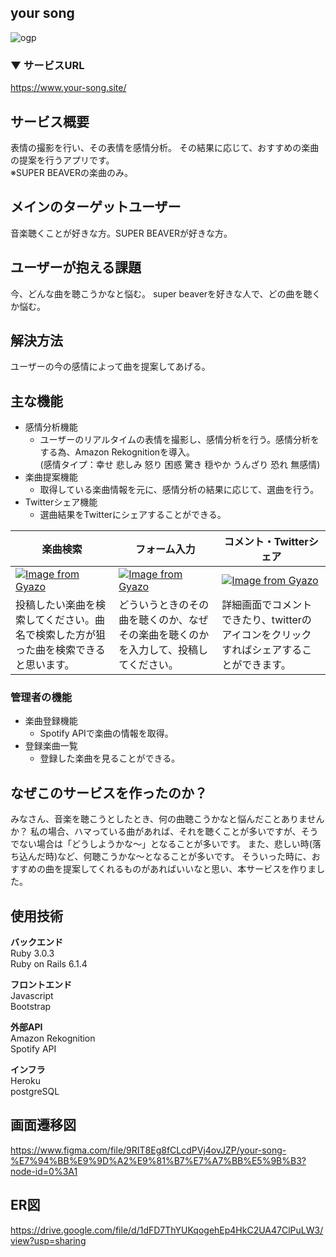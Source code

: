 ## your song
![ogp](https://user-images.githubusercontent.com/79961416/194931854-07d2f232-3c85-46ef-a5d9-3e16e06b8442.png)

### ▼ サービスURL
https://www.your-song.site/
  
## サービス概要

表情の撮影を行い、その表情を感情分析。
その結果に応じて、おすすめの楽曲の提案を行うアプリです。  
※SUPER BEAVERの楽曲のみ。
  
## メインのターゲットユーザー

音楽聴くことが好きな方。SUPER BEAVERが好きな方。
  
## ユーザーが抱える課題

今、どんな曲を聴こうかなと悩む。
super beaverを好きな人で、どの曲を聴くか悩む。
  
## 解決方法

ユーザーの今の感情によって曲を提案してあげる。
  
## 主な機能

- 感情分析機能
  - ユーザーのリアルタイムの表情を撮影し、感情分析を行う。感情分析をする為、Amazon Rekognitionを導入。  
   (感情タイプ：幸せ 悲しみ 怒り 困惑 驚き 穏やか うんざり 恐れ 無感情)
- 楽曲提案機能
  - 取得している楽曲情報を元に、感情分析の結果に応じて、選曲を行う。
- Twitterシェア機能
  - 選曲結果をTwitterにシェアすることができる。

| 楽曲検索                                                               | フォーム入力                                           | コメント・Twitterシェア                                                    |
| ---------------------------------------------------------------------- | ---------------------------------------------------- | ---------------------------------------------------------------------- |
| [![Image from Gyazo](https://i.gyazo.com/60a2127014159a1adb3dbb166b880740.jpg)](https://gyazo.com/60a2127014159a1adb3dbb166b880740) | [![Image from Gyazo](https://i.gyazo.com/edeb1afc5659ba0cbe21275868b4310e.jpg)](https://gyazo.com/edeb1afc5659ba0cbe21275868b4310e) | [![Image from Gyazo](https://i.gyazo.com/9e2767400dd4003792ee0a6135e91b97.png)](https://gyazo.com/9e2767400dd4003792ee0a6135e91b97) |
| 投稿したい楽曲を検索してください。曲名で検索した方が狙った曲を検索できると思います。 | どういうときのその曲を聴くのか、なぜその楽曲を聴くのかを入力して、投稿してください。 | 詳細画面でコメントできたり、twitterのアイコンをクリックすればシェアすることができます。 |

### 管理者の機能

- 楽曲登録機能
  - Spotify APIで楽曲の情報を取得。
- 登録楽曲一覧
  - 登録した楽曲を見ることができる。
  
## なぜこのサービスを作ったのか？

みなさん、音楽を聴こうとしたとき、何の曲聴こうかなと悩んだことありませんか？
私の場合、ハマっている曲があれば、それを聴くことが多いですが、そうでない場合は「どうしようかな〜」となることが多いです。
また、悲しい時(落ち込んだ時)など、何聴こうかな〜となることが多いです。
そういった時に、おすすめの曲を提案してくれるものがあればいいなと思い、本サービスを作りました。
  
## 使用技術

**バックエンド**  
Ruby 3.0.3  
Ruby on Rails 6.1.4

**フロントエンド**  
Javascript  
Bootstrap

**外部API**  
Amazon Rekognition  
Spotify API

**インフラ**  
Heroku  
postgreSQL
  
## 画面遷移図
https://www.figma.com/file/9RIT8Eg8fCLcdPVj4ovJZP/your-song-%E7%94%BB%E9%9D%A2%E9%81%B7%E7%A7%BB%E5%9B%B3?node-id=0%3A1

## ER図
https://drive.google.com/file/d/1dFD7ThYUKqogehEp4HkC2UA47ClPuLW3/view?usp=sharing
